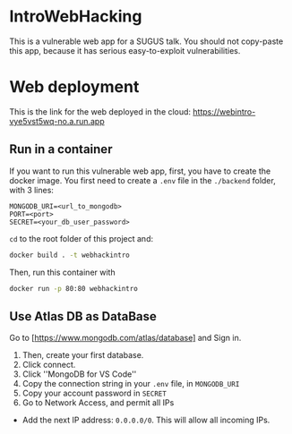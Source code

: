 # IntroWebHacking
This is a vulnerable web app for a SUGUS talk. You should not copy-paste this app, because it has serious easy-to-exploit vulnerabilities.

# Web deployment
This is the link for the web deployed in the cloud:
https://webintro-vye5vst5wq-no.a.run.app

## Run in a container
If you want to run this vulnerable web app, first, you have to create the docker image. 
You first need to create a `.env` file in the `./backend` folder, with 3 lines:

```
MONGODB_URI=<url_to_mongodb>
PORT=<port>
SECRET=<your_db_user_password>
```

`cd` to the root folder of this project and:

```bash
docker build . -t webhackintro
```

Then, run this container with 

```bash
docker run -p 80:80 webhackintro
```
## Use Atlas DB as DataBase
Go to [https://www.mongodb.com/atlas/database] and Sign in.
1) Then, create your first database.
2) Click connect.
3) Click ''MongoDB for VS Code''
4) Copy the connection string in your `.env` file, in `MONGODB_URI`
5) Copy your account password in `SECRET`
6) Go to Network Access, and permit all IPs
- Add the next IP address: `0.0.0.0/0`. This will allow all incoming IPs.

